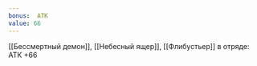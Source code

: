 ```yaml
---
bonus:  АТК 
value: 66
---
```

[[Бессмертный демон]], [[Небесный ящер]], [[Флибустьер]] в отряде: АТК +66
